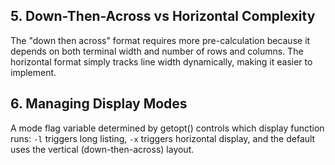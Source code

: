 ## 5. Down-Then-Across vs Horizontal Complexity
The "down then across" format requires more pre-calculation because it depends on both terminal width and number of rows and columns. The horizontal format simply tracks line width dynamically, making it easier to implement.

## 6. Managing Display Modes
A mode flag variable determined by getopt() controls which display function runs: `-l` triggers long listing, `-x` triggers horizontal display, and the default uses the vertical (down-then-across) layout.
